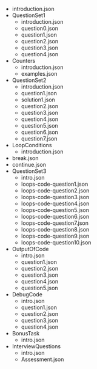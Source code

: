 - introduction.json
- QuestionSet1
  - introduction.json
  - question0.json
  - question1.json
  - question2.json
  - question3.json
  - question4.json
- Counters
  - introduction.json
  - examples.json
- QuestionSet2
  - introduction.json
  - question1.json
  - solution1.json
  - question2.json
  - question3.json
  - question4.json
  - question5.json
  - question6.json
  - question7.json
- LoopConditions
  - introduction.json
- break.json
- continue.json
- QuestionSet3
  - intro.json
  - loops-code-question1.json
  - loops-code-question2.json
  - loops-code-question3.json
  - loops-code-question4.json
  - loops-code-question5.json
  - loops-code-question6.json
  - loops-code-question7.json
  - loops-code-question8.json
  - loops-code-question9.json
  - loops-code-question10.json
- OutputOfCode
    - intro.json
    - question1.json
    - question2.json
    - question3.json
    - question4.json
    - question5.json
- DebugCode
    - intro.json
    - question1.json
    - question2.json
    - question3.json
    - question4.json
- BonusTask
    - intro.json
- InterviewQuestions
    - intro.json
    - Assessment.json
